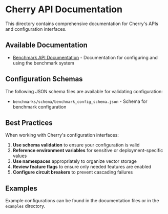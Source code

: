# Cherry API Documentation

This directory contains comprehensive documentation for Cherry's APIs and configuration interfaces.

## Available Documentation

- [Benchmark API Documentation](./benchmark_api.md) - Documentation for configuring and using the benchmark system

## Configuration Schemas

The following JSON schema files are available for validating configuration:

- `benchmarks/schema/benchmark_config_schema.json` - Schema for benchmark configuration

## Best Practices

When working with Cherry's configuration interfaces:

1. **Use schema validation** to ensure your configuration is valid
2. **Reference environment variables** for sensitive or deployment-specific values
3. **Use namespaces** appropriately to organize vector storage
4. **Review feature flags** to ensure only needed features are enabled
5. **Configure circuit breakers** to prevent cascading failures

## Examples

Example configurations can be found in the documentation files or in the `examples` directory.
